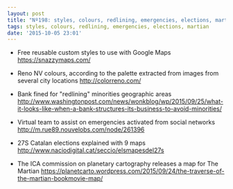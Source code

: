 ```yaml
---
layout: post
title: "Nº198: styles, colours, redlining, emergencies, elections, martian"
tags: styles, colours, redlining, emergencies, elections, martian
date: '2015-10-05 23:01'
---
```


* Free reusable custom styles to use with Google Maps
  https://snazzymaps.com/

* Reno NV colours, according to the palette extracted from images from several city locations
  http://colorreno.com/

* Bank fined for "redlining" minorities geographic areas
  http://www.washingtonpost.com/news/wonkblog/wp/2015/09/25/what-it-looks-like-when-a-bank-structures-its-business-to-avoid-minorities/

* Virtual team to assist on emergencies activated from social networks 
  http://m.rue89.nouvelobs.com/node/261396

* 27S Catalan elections explained with 9 maps 
  http://www.naciodigital.cat/seccio/elsmapesdel27s

* The ICA commission on planetary cartography releases a map for The Martian
  https://planetcarto.wordpress.com/2015/09/24/the-traverse-of-the-martian-bookmovie-map/
